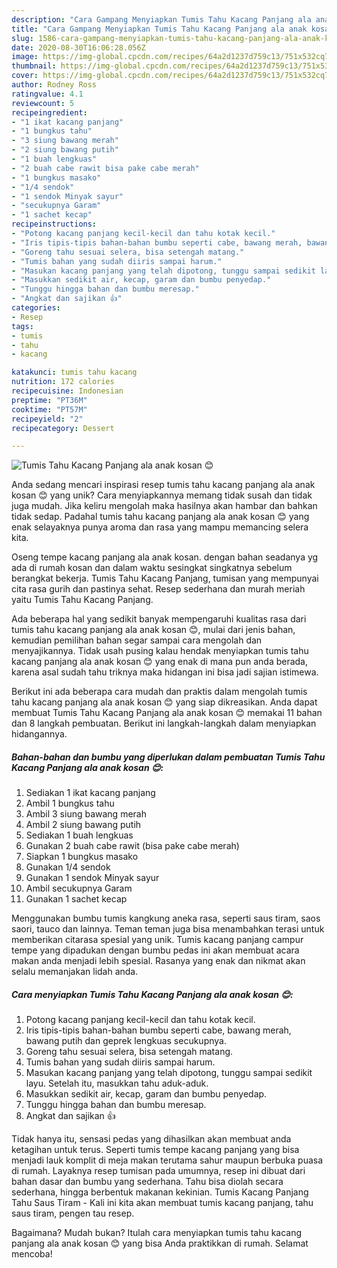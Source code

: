 ```yaml
---
description: "Cara Gampang Menyiapkan Tumis Tahu Kacang Panjang ala anak kosan 😊 yang Lezat Sekali"
title: "Cara Gampang Menyiapkan Tumis Tahu Kacang Panjang ala anak kosan 😊 yang Lezat Sekali"
slug: 1586-cara-gampang-menyiapkan-tumis-tahu-kacang-panjang-ala-anak-kosan-yang-lezat-sekali
date: 2020-08-30T16:06:28.056Z
image: https://img-global.cpcdn.com/recipes/64a2d1237d759c13/751x532cq70/tumis-tahu-kacang-panjang-ala-anak-kosan-😊-foto-resep-utama.jpg
thumbnail: https://img-global.cpcdn.com/recipes/64a2d1237d759c13/751x532cq70/tumis-tahu-kacang-panjang-ala-anak-kosan-😊-foto-resep-utama.jpg
cover: https://img-global.cpcdn.com/recipes/64a2d1237d759c13/751x532cq70/tumis-tahu-kacang-panjang-ala-anak-kosan-😊-foto-resep-utama.jpg
author: Rodney Ross
ratingvalue: 4.1
reviewcount: 5
recipeingredient:
- "1 ikat kacang panjang"
- "1 bungkus tahu"
- "3 siung bawang merah"
- "2 siung bawang putih"
- "1 buah lengkuas"
- "2 buah cabe rawit bisa pake cabe merah"
- "1 bungkus masako"
- "1/4 sendok"
- "1 sendok Minyak sayur"
- "secukupnya Garam"
- "1 sachet kecap"
recipeinstructions:
- "Potong kacang panjang kecil-kecil dan tahu kotak kecil."
- "Iris tipis-tipis bahan-bahan bumbu seperti cabe, bawang merah, bawang putih dan geprek lengkuas secukupnya."
- "Goreng tahu sesuai selera, bisa setengah matang."
- "Tumis bahan yang sudah diiris sampai harum."
- "Masukan kacang panjang yang telah dipotong, tunggu sampai sedikit layu. Setelah itu, masukkan tahu aduk-aduk."
- "Masukkan sedikit air, kecap, garam dan bumbu penyedap."
- "Tunggu hingga bahan dan bumbu meresap."
- "Angkat dan sajikan 👍"
categories:
- Resep
tags:
- tumis
- tahu
- kacang

katakunci: tumis tahu kacang 
nutrition: 172 calories
recipecuisine: Indonesian
preptime: "PT36M"
cooktime: "PT57M"
recipeyield: "2"
recipecategory: Dessert

---
```



![Tumis Tahu Kacang Panjang ala anak kosan 😊](https://img-global.cpcdn.com/recipes/64a2d1237d759c13/751x532cq70/tumis-tahu-kacang-panjang-ala-anak-kosan-😊-foto-resep-utama.jpg)

Anda sedang mencari inspirasi resep tumis tahu kacang panjang ala anak kosan 😊 yang unik? Cara menyiapkannya memang tidak susah dan tidak juga mudah. Jika keliru mengolah maka hasilnya akan hambar dan bahkan tidak sedap. Padahal tumis tahu kacang panjang ala anak kosan 😊 yang enak selayaknya punya aroma dan rasa yang mampu memancing selera kita.

Oseng tempe kacang panjang ala anak kosan. dengan bahan seadanya yg ada di rumah kosan dan dalam waktu sesingkat singkatnya sebelum berangkat bekerja. Tumis Tahu Kacang Panjang, tumisan yang mempunyai cita rasa gurih dan pastinya sehat. Resep sederhana dan murah meriah yaitu Tumis Tahu Kacang Panjang.

Ada beberapa hal yang sedikit banyak mempengaruhi kualitas rasa dari tumis tahu kacang panjang ala anak kosan 😊, mulai dari jenis bahan, kemudian pemilihan bahan segar sampai cara mengolah dan menyajikannya. Tidak usah pusing kalau hendak menyiapkan tumis tahu kacang panjang ala anak kosan 😊 yang enak di mana pun anda berada, karena asal sudah tahu triknya maka hidangan ini bisa jadi sajian istimewa.


Berikut ini ada beberapa cara mudah dan praktis dalam mengolah tumis tahu kacang panjang ala anak kosan 😊 yang siap dikreasikan. Anda dapat membuat Tumis Tahu Kacang Panjang ala anak kosan 😊 memakai 11 bahan dan 8 langkah pembuatan. Berikut ini langkah-langkah dalam menyiapkan hidangannya.

<!--inarticleads1-->

##### Bahan-bahan dan bumbu yang diperlukan dalam pembuatan Tumis Tahu Kacang Panjang ala anak kosan 😊:

1. Sediakan 1 ikat kacang panjang
1. Ambil 1 bungkus tahu
1. Ambil 3 siung bawang merah
1. Ambil 2 siung bawang putih
1. Sediakan 1 buah lengkuas
1. Gunakan 2 buah cabe rawit (bisa pake cabe merah)
1. Siapkan 1 bungkus masako
1. Gunakan 1/4 sendok
1. Gunakan 1 sendok Minyak sayur
1. Ambil secukupnya Garam
1. Gunakan 1 sachet kecap


Menggunakan bumbu tumis kangkung aneka rasa, seperti saus tiram, saos saori, tauco dan lainnya. Teman teman juga bisa menambahkan terasi untuk memberikan citarasa spesial yang unik. Tumis kacang panjang campur tempe yang dipadukan dengan bumbu pedas ini akan membuat acara makan anda menjadi lebih spesial. Rasanya yang enak dan nikmat akan selalu memanjakan lidah anda. 

<!--inarticleads2-->

##### Cara menyiapkan Tumis Tahu Kacang Panjang ala anak kosan 😊:

1. Potong kacang panjang kecil-kecil dan tahu kotak kecil.
1. Iris tipis-tipis bahan-bahan bumbu seperti cabe, bawang merah, bawang putih dan geprek lengkuas secukupnya.
1. Goreng tahu sesuai selera, bisa setengah matang.
1. Tumis bahan yang sudah diiris sampai harum.
1. Masukan kacang panjang yang telah dipotong, tunggu sampai sedikit layu. Setelah itu, masukkan tahu aduk-aduk.
1. Masukkan sedikit air, kecap, garam dan bumbu penyedap.
1. Tunggu hingga bahan dan bumbu meresap.
1. Angkat dan sajikan 👍


Tidak hanya itu, sensasi pedas yang dihasilkan akan membuat anda ketagihan untuk terus. Seperti tumis tempe kacang panjang yang bisa menjadi lauk komplit di meja makan terutama sahur maupun berbuka puasa di rumah. Layaknya resep tumisan pada umumnya, resep ini dibuat dari bahan dasar dan bumbu yang sederhana. Tahu bisa diolah secara sederhana, hingga berbentuk makanan kekinian. Tumis Kacang Panjang Tahu Saus Tiram - Kali ini kita akan membuat tumis kacang panjang, tahu saus tiram, pengen tau resep. 

Bagaimana? Mudah bukan? Itulah cara menyiapkan tumis tahu kacang panjang ala anak kosan 😊 yang bisa Anda praktikkan di rumah. Selamat mencoba!
